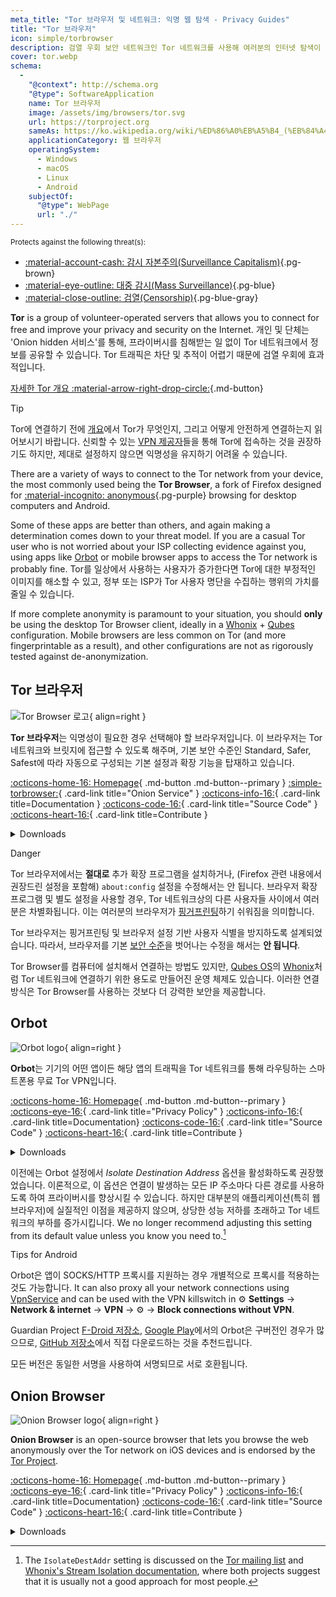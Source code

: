 ```yaml
---
meta_title: "Tor 브라우저 및 네트워크: 익명 웹 탐색 - Privacy Guides"
title: "Tor 브라우저"
icon: simple/torbrowser
description: 검열 우회 보안 네트워크인 Tor 네트워크를 사용해 여러분의 인터넷 탐색이 감시당하지 않도록 보호하세요.
cover: tor.webp
schema:
  - 
    "@context": http://schema.org
    "@type": SoftwareApplication
    name: Tor 브라우저
    image: /assets/img/browsers/tor.svg
    url: https://torproject.org
    sameAs: https://ko.wikipedia.org/wiki/%ED%86%A0%EB%A5%B4_(%EB%84%A4%ED%8A%B8%EC%9B%8C%ED%81%AC)
    applicationCategory: 웹 브라우저
    operatingSystem:
      - Windows
      - macOS
      - Linux
      - Android
    subjectOf:
      "@type": WebPage
      url: "./"
---
```


<small>Protects against the following threat(s):</small>

- [:material-account-cash: 감시 자본주의(Surveillance Capitalism)](basics/common-threats.md#surveillance-as-a-business-model ""){.pg-brown}
- [:material-eye-outline: 대중 감시(Mass Surveillance)](basics/common-threats.md#mass-surveillance-programs ""){.pg-blue}
- [:material-close-outline: 검열(Censorship)](basics/common-threats.md#avoiding-censorship ""){.pg-blue-gray}

**Tor** is a group of volunteer-operated servers that allows you to connect for free and improve your privacy and security on the Internet. 개인 및 단체는 'Onion hidden 서비스'를 통해, 프라이버시를 침해받는 일 없이 Tor 네트워크에서 정보를 공유할 수 있습니다. Tor 트래픽은 차단 및 추적이 어렵기 때문에 검열 우회에 효과적입니다.

[자세한 Tor 개요 :material-arrow-right-drop-circle:](advanced/tor-overview.md ""){.md-button}

<div class="admonition tip" markdown>
<p class="admonition-title">Tip</p>

Tor에 연결하기 전에 [개요](advanced/tor-overview.md)에서 Tor가 무엇인지, 그리고 어떻게 안전하게 연결하는지 읽어보시기 바랍니다. 신뢰할 수 있는 [VPN 제공자](vpn.md)들을 통해 Tor에 접속하는 것을 권장하기도 하지만, 제대로 설정하지 않으면 익명성을 유지하기 어려울 수 있습니다.

</div>

There are a variety of ways to connect to the Tor network from your device, the most commonly used being the **Tor Browser**, a fork of Firefox designed for [:material-incognito: anonymous](basics/common-threats.md#anonymity-vs-privacy ""){.pg-purple} browsing for desktop computers and Android.

Some of these apps are better than others, and again making a determination comes down to your threat model. If you are a casual Tor user who is not worried about your ISP collecting evidence against you, using apps like [Orbot](#orbot) or mobile browser apps to access the Tor network is probably fine. Tor를 일상에서 사용하는 사용자가 증가한다면 Tor에 대한 부정적인 이미지를 해소할 수 있고, 정부 또는 ISP가 Tor 사용자 명단을 수집하는 행위의 가치를 줄일 수 있습니다.

If more complete anonymity is paramount to your situation, you should **only** be using the desktop Tor Browser client, ideally in a [Whonix](desktop.md#whonix) + [Qubes](desktop.md#qubes-os) configuration. Mobile browsers are less common on Tor (and more fingerprintable as a result), and other configurations are not as rigorously tested against de-anonymization.

## Tor 브라우저

<div class="admonition recommendation" markdown>

![Tor Browser 로고](assets/img/browsers/tor.svg){ align=right }

**Tor 브라우저**는 익명성이 필요한 경우 선택해야 할 브라우저입니다. 이 브라우저는 Tor 네트워크와 브릿지에 접근할 수 있도록 해주며, 기본 보안 수준인 Standard, Safer, Safest에 따라 자동으로 구성되는 기본 설정과 확장 기능을 탑재하고 있습니다.

[:octicons-home-16: Homepage](https://torproject.org){ .md-button .md-button--primary }
[:simple-torbrowser:](http://2gzyxa5ihm7nsggfxnu52rck2vv4rvmdlkiu3zzui5du4xyclen53wid.onion){ .card-link title="Onion Service" }
[:octicons-info-16:](https://tb-manual.torproject.org){ .card-link title=Documentation }
[:octicons-code-16:](https://gitlab.torproject.org/tpo/applications/tor-browser){ .card-link title="Source Code" }
[:octicons-heart-16:](https://donate.torproject.org){ .card-link title=Contribute }

<details class="downloads" markdown>
<summary>Downloads</summary>

- [:simple-googleplay: Google Play](https://play.google.com/store/apps/details?id=org.torproject.torbrowser)
- [:simple-android: Android](https://torproject.org/download/#android)
- [:fontawesome-brands-windows: Windows](https://torproject.org/download)
- [:simple-apple: macOS](https://torproject.org/download)
- [:simple-linux: Linux](https://torproject.org/download)

</details>

</div>

<div class="admonition danger" markdown>
<p class="admonition-title">Danger</p>

Tor 브라우저에서는 **절대로** 추가 확장 프로그램을 설치하거나, (Firefox 관련 내용에서 권장드린 설정을 포함해) `about:config` 설정을 수정해서는 안 됩니다. 브라우저 확장 프로그램 및 별도 설정을 사용할 경우, Tor 네트워크상의 다른 사용자들 사이에서 여러분은 차별화됩니다. 이는 여러분의 브라우저가 [핑거프린팅](https://support.torproject.org/glossary/browser-fingerprinting)하기 쉬워짐을 의미합니다.

</div>

Tor 브라우저는 핑거프린팅 및 브라우저 설정 기반 사용자 식별을 방지하도록 설계되었습니다. 따라서, 브라우저를 기본 [보안 수준](https://tb-manual.torproject.org/security-settings)을 벗어나는 수정을 해서는 **안 됩니다**.

Tor Browser를 컴퓨터에 설치해서 연결하는 방법도 있지만, [Qubes OS](desktop.md#qubes-os)의 [Whonix](desktop.md#whonix)처럼 Tor 네트워크에 연결하기 위한 용도로 만들어진 운영 체제도 있습니다. 이러한 연결 방식은 Tor Browser를 사용하는 것보다 더 강력한 보안을 제공합니다.

## Orbot

<div class="admonition recommendation" markdown>

![Orbot logo](assets/img/self-contained-networks/orbot.svg){ align=right }

**Orbot**는 기기의 어떤 앱이든 해당 앱의 트래픽을 Tor 네트워크를 통해 라우팅하는 스마트폰용 무료 Tor VPN입니다.

[:octicons-home-16: Homepage](https://orbot.app){ .md-button .md-button--primary }
[:octicons-eye-16:](https://orbot.app/privacy-policy){ .card-link title="Privacy Policy" }
[:octicons-info-16:](https://orbot.app/faqs){ .card-link title=Documentation}
[:octicons-code-16:](https://orbot.app/code){ .card-link title="Source Code" }
[:octicons-heart-16:](https://orbot.app/donate){ .card-link title=Contribute }

<details class="downloads" markdown>
<summary>Downloads</summary>

- [:simple-googleplay: Google Play](https://play.google.com/store/apps/details?id=org.torproject.android)
- [:simple-appstore: App Store](https://apps.apple.com/app/id1609461599)
- [:simple-github: GitHub](https://github.com/guardianproject/orbot/releases)

</details>

</div>

이전에는 Orbot 설정에서 *Isolate Destination Address* 옵션을 활성화하도록 권장했었습니다. 이론적으로, 이 옵션은 연결이 발생하는 모든 IP 주소마다 다른 경로를 사용하도록 하여 프라이버시를 향상시킬 수 있습니다. 하지만 대부분의 애플리케이션(특히 웹 브라우저)에 실질적인 이점을 제공하지 않으며, 상당한 성능 저하를 초래하고 Tor 네트워크의 부하를 증가시킵니다. We no longer recommend adjusting this setting from its default value unless you know you need to.[^1]

<div class="admonition tip" markdown>
<p class="admonition-title">Tips for Android</p>

Orbot은 앱이 SOCKS/HTTP 프록시를 지원하는 경우 개별적으로 프록시를 적용하는 것도 가능합니다. It can also proxy all your network connections using [VpnService](https://developer.android.com/reference/android/net/VpnService) and can be used with the VPN killswitch in :gear: **Settings** → **Network & internet** → **VPN** → :gear: → **Block connections without VPN**.

Guardian Project [F-Droid 저장소](https://guardianproject.info/fdroid), [Google Play](https://play.google.com/store/apps/details?id=org.torproject.android)에서의 Orbot은 구버전인 경우가 많으므로, [GitHub 저장소](https://github.com/guardianproject/orbot/releases)에서 직접 다운로드하는 것을 추천드립니다.

모든 버전은 동일한 서명을 사용하여 서명되므로 서로 호환됩니다.

</div>

## Onion Browser

<div class="admonition recommendation" markdown>

![Onion Browser logo](assets/img/self-contained-networks/onion_browser.svg){ align=right }

**Onion Browser** is an open-source browser that lets you browse the web anonymously over the Tor network on iOS devices and is endorsed by the [Tor Project](https://support.torproject.org/glossary/onion-browser).

[:octicons-home-16: Homepage](https://onionbrowser.com){ .md-button .md-button--primary }
[:octicons-eye-16:](https://onionbrowser.com/privacy-policy){ .card-link title="Privacy Policy" }
[:octicons-info-16:](https://onionbrowser.com/faqs){ .card-link title=Documentation}
[:octicons-code-16:](https://github.com/OnionBrowser/OnionBrowser){ .card-link title="Source Code" }
[:octicons-heart-16:](https://onionbrowser.com/donate){ .card-link title=Contribute }

<details class="downloads" markdown>
<summary>Downloads</summary>

- [:simple-appstore: App Store](https://apps.apple.com/app/id519296448)

</details>

</div>

[^1]: The `IsolateDestAddr` setting is discussed on the [Tor mailing list](https://lists.torproject.org/pipermail/tor-talk/2012-May/024403.html) and [Whonix's Stream Isolation documentation](https://whonix.org/wiki/Stream_Isolation), where both projects suggest that it is usually not a good approach for most people.
